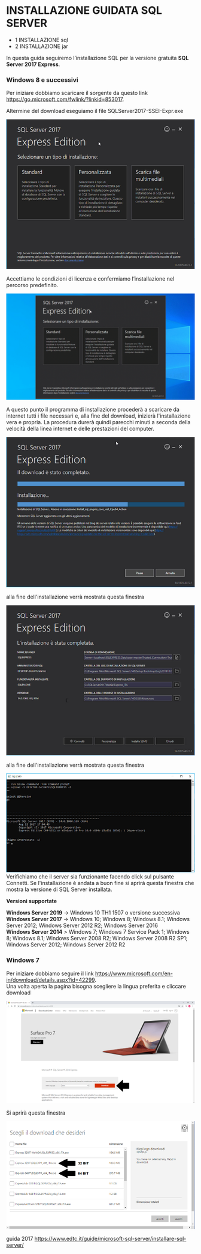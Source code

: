 # INSTALLAZIONE GUIDATA SQL SERVER 

* 1 INSTALLAZIONE sql
* 2 INSTALLAZIONE jar
   
In questa guida seguiremo l’installazione SQL per la versione gratuita **SQL Server 2017 Express**.

### Windows 8 e successivi

Per iniziare dobbiamo scaricare il sorgente da questo link https://go.microsoft.com/fwlink/?linkid=853017.

Altermine del download eseguiamo il file SQLServer2017-SSEI-Expr.exe
 
![a](/Immagini/Installazione/img1.jpg)

Accettiamo le condizioni di licenza e confermiamo l’installazione nel percorso predefinito.

![a](/Immagini/Installazione/img2.gif)

A questo punto il programma di installazione procederà a scaricare da internet tutti i file necessari e, alla fine del download, inizierà l'installazione vera e propria. 
La procedura durerà quindi parecchi minuti a seconda della velocità della linea internet e delle prestazioni del computer. <br>

![a](/Immagini/Installazione/img3.jpg)

alla fine dell'installazione verrà mostrata questa finestra 

![a](/Immagini/Installazione/img4.jpg)


alla fine dell'installazione verrà mostrata questa finestra 

 ![a](/Immagini/Installazione/img5.jpg)
Verifichiamo che il server sia funzionante facendo click sul pulsante Connetti. Se l'installazione è andata a buon fine si aprirà questa finestra che mostra la versione di SQL Server installata. <br></p>


**Versioni supportate**

**Windows Server 2019** -> Windows 10 TH1 1507 o versione successiva <br>
**Windows Server 2017** -> Windows 10; Windows 8; Windows 8.1; Windows Server 2012; Windows Server 2012 R2; Windows Server 2016 <br> 
**Windows Server 2014** > Windows 7; Windows 7 Service Pack 1; Windows 8; Windows 8.1; Windows Server 2008 R2; Windows Server 2008 R2 SP1; Windows Server 2012; Windows Server 2012 R2 

### Windows 7

Per iniziare dobbiamo seguire il link https://www.microsoft.com/en-in/download/details.aspx?id=42299. <br> Una volta aperta la pagina bisogna scegliere la lingua preferita e cliccare download

![a](/Immagini/Installazione/14img.PNG)

Si aprirà questa finestra 

![a](/Immagini/Installazione/14img3.png)

guida 2017
https://www.edtc.it/guide/microsoft-sql-server/installare-sql-server/
